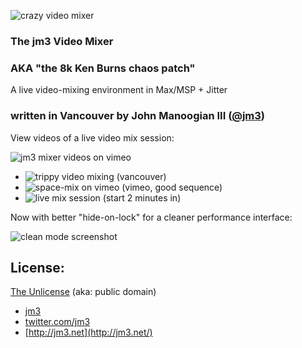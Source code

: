 ![crazy video mixer](http://img.skitch.com/20071124-bb8n16s3m3cd9cbxmpaikcm6ci.png)

### The jm3 Video Mixer
### AKA "the 8k Ken Burns chaos patch" 

A live video-mixing environment in Max/MSP + Jitter

### written in Vancouver by John Manoogian III ([@jm3](http://twitter.com/jm3))

View videos of a live video mix session:

![jm3 mixer videos on vimeo](https://img.skitch.com/20110324-qrppr7b21mkspu3bqj9rdj1qya.png)

 * ![trippy video mixing](http://www.vimeo.com/394521) (vancouver)
 * ![space-mix on vimeo](http://www.vimeo.com/394525) (vimeo, good sequence)
 * ![live mix session](http://www.vimeo.com/394538) (start 2 minutes in)

Now with better "hide-on-lock" for a cleaner performance interface:

![clean mode screenshot](http://img.skitch.com/20071126-834gk279fjgww5qsw6d8amti85.png)

## License:

[The Unlicense](http://unlicense.org) (aka: public domain) 

 * [jm3](http://jm3.net/) 
 * [twitter.com/jm3](http://twitter.com/jm3)
 * [http://jm3.net](http://jm3.net/)
